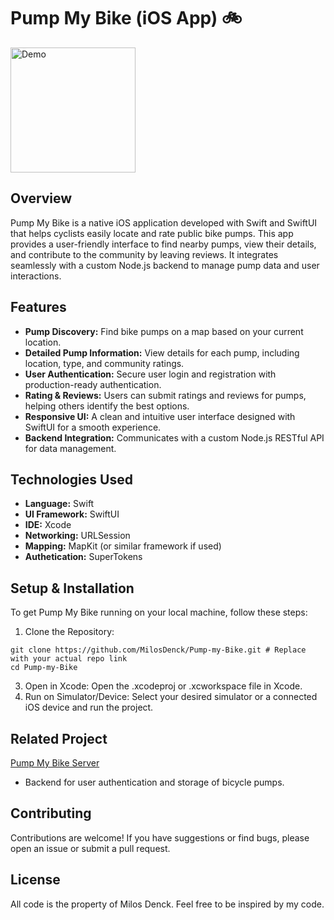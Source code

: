 # Pump My Bike (iOS App) 🚲

<img src="assets/mockup.gif" alt="Demo" width="200">

## Overview

Pump My Bike is a native iOS application developed with Swift and SwiftUI that helps cyclists easily locate and rate public bike pumps. This app provides a user-friendly interface to find nearby pumps, view their details, and contribute to the community by leaving reviews. It integrates seamlessly with a custom Node.js backend to manage pump data and user interactions.

## Features

* **Pump Discovery:** Find bike pumps on a map based on your current location.
* **Detailed Pump Information:** View details for each pump, including location, type, and community ratings.
* **User Authentication:** Secure user login and registration with production-ready authentication.
* **Rating & Reviews:** Users can submit ratings and reviews for pumps, helping others identify the best options.
* **Responsive UI:** A clean and intuitive user interface designed with SwiftUI for a smooth experience.
* **Backend Integration:** Communicates with a custom Node.js RESTful API for data management.

## Technologies Used

* **Language:** Swift
* **UI Framework:** SwiftUI
* **IDE:** Xcode
* **Networking:** URLSession
* **Mapping:** MapKit (or similar framework if used)
* **Authetication:** SuperTokens

## Setup & Installation

To get Pump My Bike running on your local machine, follow these steps:

1. Clone the Repository:
```
git clone https://github.com/MilosDenck/Pump-my-Bike.git # Replace with your actual repo link
cd Pump-my-Bike
```
3. Open in Xcode: Open the .xcodeproj or .xcworkspace file in Xcode.
3. Run on Simulator/Device: Select your desired simulator or a connected iOS device and run the project.

## Related Project

[Pump My Bike Server](https://github.com/MilosDenck/Pump-my-Bike-Server)
* Backend for user authentication and storage of bicycle pumps.

## Contributing

Contributions are welcome! If you have suggestions or find bugs, please open an issue or submit a pull request.

## License

All code is the property of Milos Denck. Feel free to be inspired by my code.
